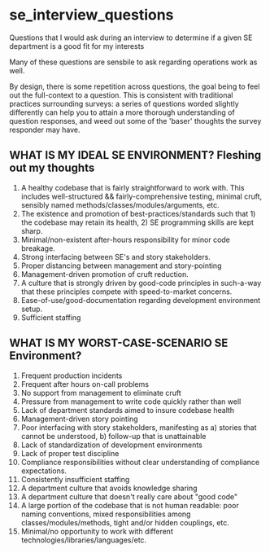 # se_interview_questions
Questions that I would ask during an interview to determine if a given SE department is a good fit for my interests

Many of these questions are sensbile to ask regarding operations work as well.

By design, there is some repetition across questions, the goal being to feel out the full-context to a question.  This is consistent with traditional practices surrounding surveys: a series of questions worded slightly differently can  help you to attain a more thorough understanding of question responses, and weed out some of the 'baser' thoughts the survey responder may have.

## WHAT IS MY IDEAL SE ENVIRONMENT? Fleshing out my thoughts

1. A healthy codebase that is fairly straightforward to work with. This includes well-structured && fairly-comprehensive testing, minimal cruft, sensibly named methods/classes/modules/arguments, etc.
2. The existence and promotion of best-practices/standards such that 1) the codebase may retain its health, 2) SE programming skills are kept sharp.
3. Minimal/non-existent after-hours responsibility for minor code breakage.
4. Strong interfacing between SE's and story stakeholders.
5. Proper distancing between management and story-pointing
6. Management-driven promotion of cruft reduction.
7. A culture that is strongly driven by good-code principles in such-a-way that these principles compete with speed-to-market concerns.
8. Ease-of-use/good-documentation regarding development environment setup.
9. Sufficient staffing 

## WHAT IS MY WORST-CASE-SCENARIO SE Environment?

1. Frequent production incidents
2. Frequent after hours on-call problems
3. No support from management to eliminate cruft
4. Pressure from management to write code quickly rather than well
5. Lack of department standards aimed to insure codebase health
6. Management-driven story pointing
7. Poor interfacing with story stakeholders, manifesting as a) stories that cannot be understood, b) follow-up that is unattainable
8. Lack of standardization of development environments
9. Lack of proper test discipline
10. Compliance responsibilities without clear understanding of compliance expectations.
11. Consistently insufficient staffing
12. A department culture that avoids knowledge sharing
13. A department culture that doesn't really care about "good code"
14. A large portion of the codebase that is not human readable: poor naming conventions, mixed responsibilities among classes/modules/methods, tight and/or hidden couplings, etc.
15. Minimal/no opportunity to work with different technologies/libraries/languages/etc.
